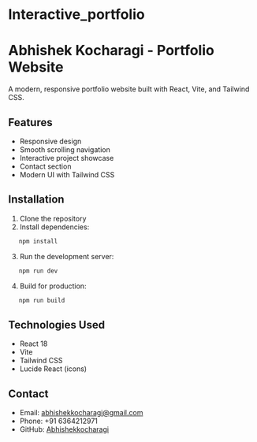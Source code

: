 # Interactive_portfolio
# Abhishek Kocharagi - Portfolio Website

A modern, responsive portfolio website built with React, Vite, and Tailwind CSS.

## Features

- Responsive design
- Smooth scrolling navigation
- Interactive project showcase
- Contact section
- Modern UI with Tailwind CSS

## Installation

1. Clone the repository
2. Install dependencies:
```bash
   npm install
```

3. Run the development server:
```bash
   npm run dev
```

4. Build for production:
```bash
   npm run build
```

## Technologies Used

- React 18
- Vite
- Tailwind CSS
- Lucide React (icons)

## Contact

- Email: abhishekkocharagi@gmail.com
- Phone: +91 6364212971
- GitHub: [Abhishekkocharagi](https://github.com/Abhishekkocharagi)